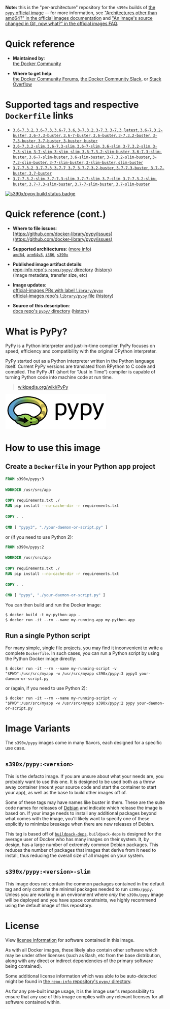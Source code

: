 <!--

********************************************************************************

WARNING:

    DO NOT EDIT "pypy/README.md"

    IT IS AUTO-GENERATED

    (from the other files in "pypy/" combined with a set of templates)

********************************************************************************

-->

**Note:** this is the "per-architecture" repository for the `s390x` builds of [the `pypy` official image](https://hub.docker.com/_/pypy) -- for more information, see ["Architectures other than amd64?" in the official images documentation](https://github.com/docker-library/official-images#architectures-other-than-amd64) and ["An image's source changed in Git, now what?" in the official images FAQ](https://github.com/docker-library/faq#an-images-source-changed-in-git-now-what).

# Quick reference

-	**Maintained by**:  
	[the Docker Community](https://github.com/docker-library/pypy)

-	**Where to get help**:  
	[the Docker Community Forums](https://forums.docker.com/), [the Docker Community Slack](https://dockr.ly/slack), or [Stack Overflow](https://stackoverflow.com/search?tab=newest&q=docker)

# Supported tags and respective `Dockerfile` links

-	[`3.6-7.3.2`, `3.6-7.3`, `3.6-7`, `3.6`, `3-7.3.2`, `3-7.3`, `3-7`, `3`, `latest`, `3.6-7.3.2-buster`, `3.6-7.3-buster`, `3.6-7-buster`, `3.6-buster`, `3-7.3.2-buster`, `3-7.3-buster`, `3-7-buster`, `3-buster`, `buster`](https://github.com/docker-library/pypy/blob/67626b8a554bf79157edac2b91b63134f14611ab/3.6/Dockerfile)
-	[`3.6-7.3.2-slim`, `3.6-7.3-slim`, `3.6-7-slim`, `3.6-slim`, `3-7.3.2-slim`, `3-7.3-slim`, `3-7-slim`, `3-slim`, `slim`, `3.6-7.3.2-slim-buster`, `3.6-7.3-slim-buster`, `3.6-7-slim-buster`, `3.6-slim-buster`, `3-7.3.2-slim-buster`, `3-7.3-slim-buster`, `3-7-slim-buster`, `3-slim-buster`, `slim-buster`](https://github.com/docker-library/pypy/blob/67626b8a554bf79157edac2b91b63134f14611ab/3.6/slim/Dockerfile)
-	[`3.7-7.3.2`, `3.7-7.3`, `3.7-7`, `3.7`, `3.7-7.3.2-buster`, `3.7-7.3-buster`, `3.7-7-buster`, `3.7-buster`](https://github.com/docker-library/pypy/blob/67626b8a554bf79157edac2b91b63134f14611ab/3.7/Dockerfile)
-	[`3.7-7.3.2-slim`, `3.7-7.3-slim`, `3.7-7-slim`, `3.7-slim`, `3.7-7.3.2-slim-buster`, `3.7-7.3-slim-buster`, `3.7-7-slim-buster`, `3.7-slim-buster`](https://github.com/docker-library/pypy/blob/67626b8a554bf79157edac2b91b63134f14611ab/3.7/slim/Dockerfile)

[![s390x/pypy build status badge](https://img.shields.io/jenkins/s/https/doi-janky.infosiftr.net/job/multiarch/job/s390x/job/pypy.svg?label=s390x/pypy%20%20build%20job)](https://doi-janky.infosiftr.net/job/multiarch/job/s390x/job/pypy/)

# Quick reference (cont.)

-	**Where to file issues**:  
	[https://github.com/docker-library/pypy/issues](https://github.com/docker-library/pypy/issues)

-	**Supported architectures**: ([more info](https://github.com/docker-library/official-images#architectures-other-than-amd64))  
	[`amd64`](https://hub.docker.com/r/amd64/pypy/), [`arm64v8`](https://hub.docker.com/r/arm64v8/pypy/), [`i386`](https://hub.docker.com/r/i386/pypy/), [`s390x`](https://hub.docker.com/r/s390x/pypy/)

-	**Published image artifact details**:  
	[repo-info repo's `repos/pypy/` directory](https://github.com/docker-library/repo-info/blob/master/repos/pypy) ([history](https://github.com/docker-library/repo-info/commits/master/repos/pypy))  
	(image metadata, transfer size, etc)

-	**Image updates**:  
	[official-images PRs with label `library/pypy`](https://github.com/docker-library/official-images/pulls?q=label%3Alibrary%2Fpypy)  
	[official-images repo's `library/pypy` file](https://github.com/docker-library/official-images/blob/master/library/pypy) ([history](https://github.com/docker-library/official-images/commits/master/library/pypy))

-	**Source of this description**:  
	[docs repo's `pypy/` directory](https://github.com/docker-library/docs/tree/master/pypy) ([history](https://github.com/docker-library/docs/commits/master/pypy))

# What is PyPy?

PyPy is a Python interpreter and just-in-time compiler. PyPy focuses on speed, efficiency and compatibility with the original CPython interpreter.

PyPy started out as a Python interpreter written in the Python language itself. Current PyPy versions are translated from RPython to C code and compiled. The PyPy JIT (short for "Just In Time") compiler is capable of turning Python code into machine code at run time.

> [wikipedia.org/wiki/PyPy](https://en.wikipedia.org/wiki/PyPy)

![logo](https://raw.githubusercontent.com/docker-library/docs/ff804ee81e3f94dab5cd207a0a0504e5e67606dd/pypy/logo.png)

# How to use this image

## Create a `Dockerfile` in your Python app project

```dockerfile
FROM s390x/pypy:3

WORKDIR /usr/src/app

COPY requirements.txt ./
RUN pip install --no-cache-dir -r requirements.txt

COPY . .

CMD [ "pypy3", "./your-daemon-or-script.py" ]
```

or (if you need to use Python 2):

```dockerfile
FROM s390x/pypy:2

WORKDIR /usr/src/app

COPY requirements.txt ./
RUN pip install --no-cache-dir -r requirements.txt

COPY . .

CMD [ "pypy", "./your-daemon-or-script.py" ]
```

You can then build and run the Docker image:

```console
$ docker build -t my-python-app .
$ docker run -it --rm --name my-running-app my-python-app
```

## Run a single Python script

For many simple, single file projects, you may find it inconvenient to write a complete `Dockerfile`. In such cases, you can run a Python script by using the Python Docker image directly:

```console
$ docker run -it --rm --name my-running-script -v "$PWD":/usr/src/myapp -w /usr/src/myapp s390x/pypy:3 pypy3 your-daemon-or-script.py
```

or (again, if you need to use Python 2):

```console
$ docker run -it --rm --name my-running-script -v "$PWD":/usr/src/myapp -w /usr/src/myapp s390x/pypy:2 pypy your-daemon-or-script.py
```

# Image Variants

The `s390x/pypy` images come in many flavors, each designed for a specific use case.

## `s390x/pypy:<version>`

This is the defacto image. If you are unsure about what your needs are, you probably want to use this one. It is designed to be used both as a throw away container (mount your source code and start the container to start your app), as well as the base to build other images off of.

Some of these tags may have names like buster in them. These are the suite code names for releases of [Debian](https://wiki.debian.org/DebianReleases) and indicate which release the image is based on. If your image needs to install any additional packages beyond what comes with the image, you'll likely want to specify one of these explicitly to minimize breakage when there are new releases of Debian.

This tag is based off of [`buildpack-deps`](https://hub.docker.com/_/buildpack-deps/). `buildpack-deps` is designed for the average user of Docker who has many images on their system. It, by design, has a large number of extremely common Debian packages. This reduces the number of packages that images that derive from it need to install, thus reducing the overall size of all images on your system.

## `s390x/pypy:<version>-slim`

This image does not contain the common packages contained in the default tag and only contains the minimal packages needed to run `s390x/pypy`. Unless you are working in an environment where *only* the `s390x/pypy` image will be deployed and you have space constraints, we highly recommend using the default image of this repository.

# License

View [license information](https://bitbucket.org/pypy/pypy/src/c3ff0dd6252b6ba0d230f3624dbb4aab8973a1d0/LICENSE?at=default) for software contained in this image.

As with all Docker images, these likely also contain other software which may be under other licenses (such as Bash, etc from the base distribution, along with any direct or indirect dependencies of the primary software being contained).

Some additional license information which was able to be auto-detected might be found in [the `repo-info` repository's `pypy/` directory](https://github.com/docker-library/repo-info/tree/master/repos/pypy).

As for any pre-built image usage, it is the image user's responsibility to ensure that any use of this image complies with any relevant licenses for all software contained within.
